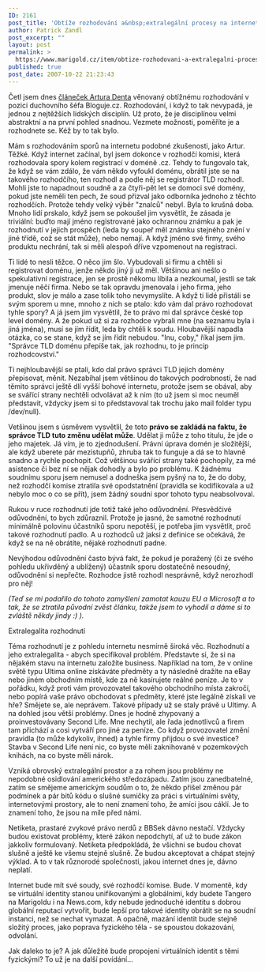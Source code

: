 ```yaml
---
ID: 2161
post_title: 'Obtíže rozhodování a&nbsp;extralegální procesy na internetu'
author: Patrick Zandl
post_excerpt: ""
layout: post
permalink: >
  https://www.marigold.cz/item/obtize-rozhodovani-a-extralegalni-procesy-na-internetu
published: true
post_date: 2007-10-22 21:23:43
---
```

Četl jsem dnes <a href="http://www.misantrop.info/607398-pondelni-psani-o-nerozhodnosti.php">článeček Artura Denta</a> věnovaný obtížnému rozhodování v pozici duchovního šéfa Bloguje.cz. Rozhodování, i když to tak nevypadá, je jednou z nejtěžších lidských disciplín. Už proto, že je disciplínou velmi abstraktní a na první pohled snadnou. Vezmete možnosti, poměříte je a rozhodnete se. Kéž by to tak bylo. 

Mám s rozhodováním sporů na internetu podobné zkušenosti, jako Artur. Těžké. Když internet začínal, byl jsem dokonce v rozhodčí komisi, která rozhodovala spory kolem registrací v doméně .cz. Tehdy to fungovalo tak, že když se vám zdálo, že vám někdo vyfoukl doménu, obrátil jste se na takového rozhodčího, ten rozhodl a podle něj se registrátor TLD rozhodl. Mohli jste to napadnout soudně a za čtyři-pět let se domoci své domény, pokud jste neměli ten pech, že soud přizval jako odborníka jednoho z těchto rozhodčích. Protože tehdy velký výběr "znalců" nebyl. Byla to krušná doba. Mnoho lidí prskalo, když jsem se pokoušel jim vysvětlit, že zásada je triviální: buďto mají jméno registrované jako ochrannou známku a pak je rozhodnutí v jejich prospěch (leda by soupeř měl známku stejného znění v jiné třídě, což se stát může), nebo nemají. A když jméno své firmy, svého produktu nechrání, tak si měli alespoň dříve vzpomenout na registraci. 
<!--more-->

Ti lidé to nesli těžce. O něco jim šlo. Vybudovali si firmu a chtěli si registrovat doménu, jenže někdo jiný ji už měl. Většinou ani nešlo o spekulativní registrace, jen se prostě někomu líbila a nezkoumal, jestli se tak jmenuje něčí firma. Nebo se tak opravdu jmenovala i jeho firma, jeho produkt, slov je málo a zase tolik toho nevymyslíte. A když ti lidé přistáli se svým sporem u mne, mnoho z nich se ptalo: kdo vám dal právo rozhodovat tyhle spory? A já jsem jim vysvětlil, že to právo mi dal správce české top level domény. A že pokud už si za rozhodce vybrali mne (na seznamu byla i jiná jména), musí se jím řídit, leda by chtěli k soudu. Hloubavější napadla otázka, co se stane, když se jím řídit nebudou. "Inu, coby," říkal jsem jim. "Správce TLD doménu přepíše tak, jak rozhodnu, to je princip rozhodcovství." 

Ti nejhloubavější se ptali, kdo dal právo správci TLD jejich domény přepisovat, měnit. Nezabíhal jsem většinou do takových podrobností, že nad těmito správci ještě dlí vyšší bohové internetu, protože jsem se obával, aby se svářící strany nechtěli odvolávat až k nim (to už jsem si moc neuměl představit, vždycky jsem si to představoval tak trochu jako mail folder typu /dev/null). 

Vetšinou jsem s úsměvem vysvětlil, že toto <strong>právo se zakládá na faktu, že správce TLD tuto změnu udělat může</strong>. Udělat ji může z toho titulu, že jde o jeho majetek. Já vím, je to zjednodušení. Právní úprava domén je složitější, ale když uberete pár mezistupňů, zhruba tak to funguje a dá se to hlavně snadno a rychle pochopit. Což většinou svářící strany také pochopily, za mé asistence či bez ní se nějak dohodly a bylo po problému. K žádnému soudnímu sporu jsem nemusel a dodneška jsem pyšný na to, že do doby, než rozhodčí komise ztratila své opodstatnění (pravidla se kodifikovala a už nebylo moc o co se přít), jsem žádný soudní spor tohoto typu  neabsolvoval. 

Rukou v ruce rozhodnutí jde totiž také jeho odůvodnění. Přesvědčivé odůvodnění, to bych zdůraznil. Protože je jasné, že samotné rozhodnutí minimálně polovinu účastníků sporu nepotěší, je potřeba jim vysvětlit, proč takové rozhodnutí padlo. A u rozhodců už jaksi z definice se očekává, že když se na ně obrátíte, nějaké rozhodnutí padne. 

Nevýhodou odůvodnění často bývá fakt, že pokud je poražený (či ze svého pohledu ukřivděný a ublížený) účastník sporu dostatečně nesoudný, odůvodnění si nepřečte. Rozhodce jistě rozhodl nesprávně, když nerozhodl pro něj! 

<em>(Teď se mi podařilo do tohoto zamyšlení zamotat kauzu EU a Microsoft a to tak, že se ztratila původní zvěst článku, takže jsem to vyhodil a dáme si to zvláště někdy jindy :) ).</em>

Extralegalita rozhodnutí

Téma rozhodnutí je z pohledu internetu nesmírně široká věc. Rozhodnutí a jeho extralegalita - abych specifikoval problém. Představte si, že si na nějakém stavu na internetu založíte business. Například na tom, že v online světě typu Ultima online získáváte předměty a ty následně dražíte na eBay nebo jiném  obchodním místě, kde za ně kasírujete reálné peníze. Je to v pořádku, když proti vám provozovatel takového obchodního místa zakročí, nebo popírá vaše právo obchodovat s předměty, které jste legálně získali ve hře? Smějete se, ale neprávem. Takové případy už se staly právě u Ultimy. A na dohled jsou větší problémy. Dnes je hodně zhypovaný a proinvestovávany Second Life. Mne nechytil, ale řada jednotlivců a  firem tam přichází a cosi vytváří pro jiné za peníze. Co když provozovatel změní pravidla (to může kdykoliv, ihned) a tyhle firmy přijdou o své investice? Stavba v Second Life není nic, co byste měli zaknihované v pozemkových knihách, na co byste měli nárok. 

Vzniká obrovský extralegální prostor a za rohem jsou problémy ne nepodobné osidlování amerického středozápadu. Zatím jsou zanedbatelné, zatím se smějeme americkým soudům o to, že někdo přišel změnou pár podmínek a pár bitů kódu o slušné sumičky za práci s virtuálními světy, internetovými prostory, ale to není znamení toho, že amíci jsou cáklí. Je to znamení toho, že jsou na míle před námi. 

Netiketa, prastaré zvykové právo nerdů z BBSek dávno nestačí. Vždycky budou existovat problémy, které zákon nepodchytí, ať už to bude zákon jakkoliv formulovaný. Netiketa předpokládá, že všichni se budou chovat slušně a ještě ke všemu stejně slušně. Že budou akceptovat a chápat stejný výklad. A to v tak různorodé společnosti, jakou internet dnes je, dávno neplatí. 

Internet bude mít své soudy, své rozhodčí komise. Bude. V momentě, kdy se virtuální identity stanou unifikovanými a globálními, kdy budete Tangero na Marigoldu i na News.com, kdy nebude jednoduché identitu s dobrou globální reputací vytvořit, bude lepší pro takové identity obrátit se na soudní instanci, než se nechat vymazat. A opačně, mazání identit bude stejně složitý proces, jako poprava fyzického těla - se spoustou dokazování, odvolání. 

Jak daleko to je? A jak důležité bude propojení virtuálních identit s těmi fyzickými? To už je na další povídání...